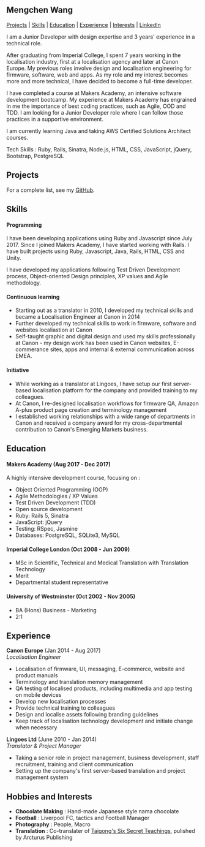 ## Mengchen Wang

[Projects](#projects) | [Skills](#skills) | [Education](#education) | [Experience](#experience) | [Interests](#interests) | [LinkedIn](http://www.linkedin.com/in/mengchenwang)

I am a Junior Developer with design expertise and 3 years' experience in a technical role.

After graduating from Imperial College, I spent 7 years working in the localisation industry, first at a localisation agency and later at Canon Europe. My previous roles involve design and localisation engineering for firmware, software, web and apps. As my role and my interest becomes more and more technical, I have decided to become a full-time developer.

I have completed a course at Makers Academy, an intensive software development bootcamp. My experience at Makers Academy has engrained in me the importance of best coding practices, such as Agile, OOD and TDD. I am looking for a Junior Developer role where I can follow those practices in a supportive environment.

I am currently learning Java and taking AWS Certified Solutions Architect courses.   

Tech Skills : Ruby, Rails, Sinatra, Node.js, HTML, CSS, JavaScript, jQuery, Bootstrap, PostgreSQL



## Projects

For a complete list, see my [GitHub](https://github.com/mengchenwang?tab=repositories).


## Skills

#### Programming

I have been developing applications using Ruby and Javascript since July 2017. Since I joined Makers Academy, I have started working with Rails. I have built projects using Ruby, Javascript, Java, Rails, HTML, CSS and Unity.

I have developed my applications following Test Driven Development process, Object-oriented Design principles, XP values and Agile methodology.

#### Continuous learning

* Starting out as a translator in 2010, I developed my technical skills and became a Localisation Engineer at Canon in 2014
* Further developed my technical skills to work in firmware, software and websites localiastion at Canon
* Self-taught graphic and digital design and used my skills professionally at Canon - my design work has been used in Canon websites, E-commerance sites, apps and internal & external communication across EMEA.

#### Initiative

* While working as a translator at Lingoes, I have setup our first server-based localisation platform for the company and provided training to my colleagues.
* At Canon, I re-designed localisation workflows for firmware QA, Amazon A-plus product page creation and terminology management
* I established working relationships with a wide range of departments in Canon and received a company award for my cross-departmental contribution to Canon's Emerging Markets business.


## Education

#### Makers Academy (Aug 2017 - Dec 2017)

A highly intensive development course, focusing on :

* Object Oriented Programming (OOP)
* Agile Methodologies / XP Values
* Test Driven Development (TDD)
* Open source development
* Ruby: Rails 5, Sinatra
* JavaScript: jQuery
* Testing: RSpec, Jasmine
* Databases: PostgreSQL, SQLite3, MySQL

#### Imperial College London  (Oct 2008 - Jun 2009)

- MSc in Scientific, Technical and Medical Translation with Translation Technology
- Merit
- Departmental student representative

#### University of Westminster (Oct 2002 - Nov 2005)

- BA (Hons) Business - Marketing
- 2:1

## Experience

**Canon Europe** (Jan 2014 - Aug 2017)    
*Localisation Engineer*
  * Localisation of firmware, UI, messaging, E-commerce, website and product manuals
  * Terminology and translation memory management
  * QA testing of localised products, including multimedia and app testing on mobile devices
  * Develop new localisation processes
  * Provide technical training to colleagues
  * Design and localise assets following branding guidelines
  * Keep track of localisation technology development and initiate change when necessary

**Lingoes Ltd** (June 2010 - Jan 2014)    
*Translator & Project Manager*
  * Taking a senior role in project management, business development, staff recruitment, training and client communication
  * Setting up the company's first server-based translation and project management system

## Hobbies and Interests
- **Chocolate Making** : Hand-made Japanese style nama chocolate
- **Football** : Liverpool FC, tactics and Football Manager
- **Photography** : People, Macro
- **Translation** : Co-translater of [Taigong's Six Secret Teachings](https://books.google.co.uk/books?id=uLw2DwAAQBAJ&pg=PT11&lpg=PT11&dq=taigong%27s+six+secret+teachings+mengchen+wang&source=bl&ots=W1sMLoJ8BD&sig=d6LcvjOU9t55ANs3fGeMkkx6_F8&hl=en&sa=X&ved=0ahUKEwjk6oydlsXXAhVnJMAKHTPNDwkQ6AEIKDAA#v=onepage&q&f=false), pulished by Arcturus Publishing
